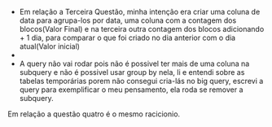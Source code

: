 * Em relação a Terceira Questão, minha intenção era criar uma coluna de data para agrupa-los por data, uma coluna com a contagem dos blocos(Valor Final) e na terceira outra contagem dos blocos adicionando + 1 dia, para comparar o que foi criado no dia anterior com o dia atual(Valor inicial)
* 
* A query não vai rodar pois não é possivel ter mais de uma coluna na subquery e não é possivel usar group by nela, li e entendi sobre as tabelas temporárias porem não consegui cria-lás no big query, escrevi a query para exemplificar o meu pensamento, ela roda se remover a subquery.


Em relação a questão quatro é o mesmo racicionio.
